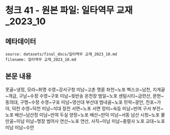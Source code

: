 # 청크 41 - 원본 파일: 일타역무 교재_2023_10

## 메타데이터

```
source: datasets/final_docs/일타역무 교재_2023_10.md
filename: 일타역무 교재_2023_10.md
```

## 본문 내용

못골~냉정, 모라~화명 수영~강서구청 미남~고촌 명륜 좌천~노포 벡스코~남천, 지게골~개금, 구남~수정 수영~구포 미남~윗반송 온천장 범일~노포 센텀시티~금련산, 문현~동의대, 구명~수정 수영~구포 미남~영산대 부산대 범내골~노포 민락~광안,  전포~가야, 덕천 수영~덕천 미남~석대 장전 서면~노포 서면 망미~숙등 미남~반여 구서 부전~노포 배산~남산정 미남~반여 두실 양정~노포 배산~만덕 미남~서동 남산 시청~노포 물만골~미남 미남~명장 범어사 연산~노포 연산, 사직~미남 미남~충렬사 노포 교대~노포 미남 미남~수안